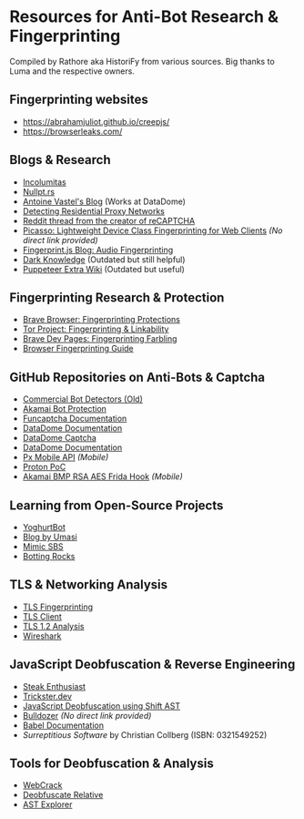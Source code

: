 # Resources for Anti-Bot Research & Fingerprinting
Compiled by Rathore aka HistoriFy from various sources. Big thanks to Luma and the respective owners.

## Fingerprinting websites
- https://abrahamjuliot.github.io/creepjs/
- https://browserleaks.com/

## Blogs & Research
- [Incolumitas](https://incolumitas.com/)
- [Nullpt.rs](https://www.nullpt.rs/)
- [Antoine Vastel's Blog](https://antoinevastel.com/) (Works at DataDome)
- [Detecting Residential Proxy Networks](https://rasbora.dev/blog/detecting-residential-proxy-networks)
- [Reddit thread from the creator of reCAPTCHA](https://www.reddit.com/r/programming/comments/10755l2/reverse_engineering_tiktoks_vm_obfuscation_part_2/j3lwqbc/?context=3)
- [Picasso: Lightweight Device Class Fingerprinting for Web Clients](https://example.com) *(No direct link provided)*
- [Fingerprint.js Blog: Audio Fingerprinting](https://fingerprint.com/blog/audio-fingerprinting/)
- [Dark Knowledge](https://github.com/prescience-data/dark-knowledge) (Outdated but still helpful)
- [Puppeteer Extra Wiki](https://github.com/berstend/puppeteer-extra/wiki) (Outdated but useful)

## Fingerprinting Research & Protection
- [Brave Browser: Fingerprinting Protections](https://github.com/brave/brave-browser/wiki/Fingerprinting-Protections)
- [Tor Project: Fingerprinting & Linkability](https://2019.www.torproject.org/projects/torbrowser/design/#fingerprinting-linkability)
- [Brave Dev Pages: Fingerprinting Farbling](https://dev-pages.brave.software/fingerprinting/farbling.html)
- [Browser Fingerprinting Guide](https://niespodd.github.io/browser-fingerprinting/)

## GitHub Repositories on Anti-Bots & Captcha
- [Commercial Bot Detectors (Old)](https://github.com/chris124567/commercial-bot-detectors)
- [Akamai Bot Protection](https://github.com/voidstar0/bpre/blob/main/akamai/1.7.js)
- [Funcaptcha Documentation](https://github.com/gravilk/funcaptcha-documented)
- [DataDome Documentation](https://github.com/gravilk/datadome-documented)
- [DataDome Captcha](https://github.com/post04/datadome-captcha)
- [DataDome Documentation](https://github.com/post04/datadome-documentation)
- [Px Mobile API](https://github.com/AzureFlow/px-mobile-api) *(Mobile)*
- [Proton PoC](https://github.com/AzureFlow/proton-poc)
- [Akamai BMP RSA AES Frida Hook](https://github.com/yoghurtbot/akamai-bmp-rsa-aes-frida-hook) *(Mobile)*

## Learning from Open-Source Projects
- [YoghurtBot](https://yoghurtbot.github.io/)
- [Blog by Umasi](https://blog.umasi.dev/posts)
- [Mimic SBS](https://www.mimic.sbs/)
- [Botting Rocks](https://www.botting.rocks/)

## TLS & Networking Analysis
- [TLS Fingerprinting](https://tls.peet.ws/)
- [TLS Client](https://github.com/bogdanfinn/tls-client)
- [TLS 1.2 Analysis](https://tls12.xargs.org/)
- [Wireshark](https://www.wireshark.org/)

## JavaScript Deobfuscation & Reverse Engineering
- [Steak Enthusiast](https://steakenthusiast.github.io/)
- [Trickster.dev](https://www.trickster.dev/post/)
- [JavaScript Deobfuscation using Shift AST](https://www.youtube.com/watch?v=YqmmFXVAEkA&list=PLoZcQiQmH1DVBhRKFHMP9INlaP_uBVDkS)
- [Bulldozer](https://example.com) *(No direct link provided)*
- [Babel Documentation](https://babeljs.io/docs/)
- *Surreptitious Software* by Christian Collberg (ISBN: 0321549252)

## Tools for Deobfuscation & Analysis
- [WebCrack](https://webcrack.netlify.app/)
- [Deobfuscate Relative](https://deobfuscate.relative.im/)
- [AST Explorer](https://astexplorer.net/)
